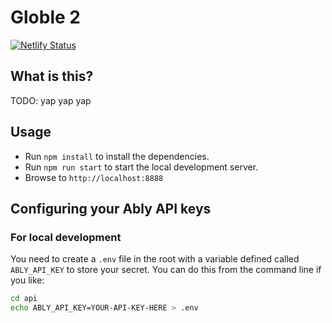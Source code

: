 # Globle 2

[![Netlify Status](https://api.netlify.com/api/v1/badges/828b077e-2534-428c-96dc-0d5b83c6bc1e/deploy-status)](https://app.netlify.com/sites/globle2/deploys)

## What is this?

TODO: yap yap yap

## Usage

- Run `npm install` to install the dependencies.
- Run `npm run start` to start the local development server.
- Browse to `http://localhost:8888`

## Configuring your Ably API keys

### For local development

You need to create a `.env` file in the root with a variable defined called `ABLY_API_KEY` to store your secret.
You can do this from the command line if you like:

```bash
cd api
echo ABLY_API_KEY=YOUR-API-KEY-HERE > .env
```
